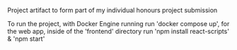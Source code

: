 Project artifact to form part of my individual honours project submission

To run the project, with Docker Engine running run 'docker compose up', for the web app, inside of the 'frontend' directory run 'npm install react-scripts' & 'npm start'
